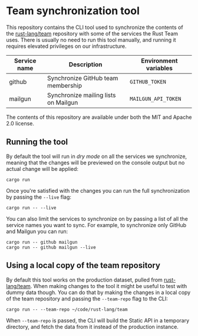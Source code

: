 # Team synchronization tool

This repository contains the CLI tool used to synchronize the contents of the
[rust-lang/team] repository with some of the services the Rust Team uses. There
is usually no need to run this tool manually, and running it requires elevated
privileges on our infrastructure.

| Service name | Description | Environment variables |
| --- | --- | --- |
| github | Synchronize GitHub team membership | `GITHUB_TOKEN` |
| mailgun | Synchronize mailing lists on Mailgun | `MAILGUN_API_TOKEN` |

The contents of this repository are available under both the MIT and Apache 2.0
license.

## Running the tool

By default the tool will run in *dry mode* on all the services we synchronize,
meaning that the changes will be previewed on the console output but no actual
change will be applied:

```
cargo run
```

Once you're satisfied with the changes you can run the full synchronization by
passing the `--live` flag:

```
cargo run -- --live
```

You can also limit the services to synchronize on by passing a list of all the
service names you want to sync. For example, to synchronize only GitHub and
Mailgun you can run:

```
cargo run -- github mailgun
cargo run -- github mailgun --live
```

## Using a local copy of the team repository

By default this tool works on the production dataset, pulled from
[rust-lang/team]. When making changes to the tool it might be useful to test
with dummy data though. You can do that by making the changes in a local copy
of the team repository and passing the `--team-repo` flag to the CLI:

```
cargo run -- --team-repo ~/code/rust-lang/team
```

When `--team-repo` is passed, the CLI will build the Static API in a temporary
directory, and fetch the data from it instead of the production instance.

[rust-lang/team]: https://github.com/rust-lang/team
